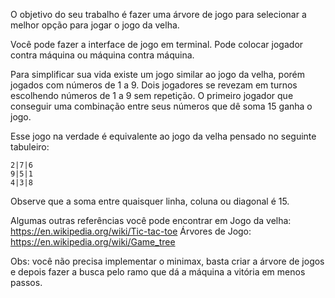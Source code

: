 O objetivo do seu trabalho é fazer uma árvore de jogo para selecionar a melhor opção 
para jogar o jogo da velha.

Você pode fazer a interface de jogo em terminal. Pode colocar jogador contra máquina
ou máquina contra máquina.

Para simplificar sua vida existe um jogo similar ao jogo da velha, porém jogados 
com números de 1 a 9.
Dois jogadores se revezam em turnos escolhendo números de 1 a 9 sem repetição.
O primeiro jogador que conseguir uma combinação entre seus números que dê soma
15 ganha o jogo.

Esse jogo na verdade é equivalente ao jogo da velha pensado no seguinte tabuleiro:

    2|7|6
    9|5|1
    4|3|8

Observe que a soma entre quaisquer linha, coluna ou diagonal é 15.

Algumas outras referências você pode encontrar em
Jogo da velha: https://en.wikipedia.org/wiki/Tic-tac-toe
Árvores de Jogo: https://en.wikipedia.org/wiki/Game_tree

Obs: você não precisa implementar o minimax, basta criar a árvore de jogos 
e depois fazer a busca pelo ramo que dá a máquina a vitória em menos passos.
